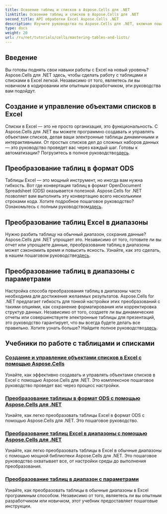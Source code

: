 ```yaml
---
title: Освоение таблиц и списков в Aspose.Cells для .NET
linktitle: Освоение таблиц и списков в Aspose.Cells для .NET
second_title: API обработки Excel Aspose.Cells .NET
description: Изучите руководства по Aspose.Cells для .NET, включая пошаговые инструкции по созданию и управлению объектами списков, преобразованию таблиц в диапазоны и преобразованию в формат ODS.
type: docs
weight: 20
url: /ru/net/tutorials/cells/mastering-tables-and-lists/
---
```

## Введение

Вы готовы поднять свои навыки работы с Excel на новый уровень? Aspose.Cells для .NET здесь, чтобы сделать работу с таблицами и списками в Excel легкой. Независимо от того, являетесь ли вы новичком в кодировании или опытным разработчиком, эти руководства вам подойдут.

## Создание и управление объектами списков в Excel  
 Списки в Excel — это не просто организация, это функциональность. С Aspose.Cells для .NET вы можете программно создавать и управлять объектами списков, делая ваши электронные таблицы динамичными и интерактивными. От простых списков дел до сложных наборов данных — это руководство проведет вас через каждый шаг. Готовы к автоматизации? Погрузитесь в полное руководство[здесь](./create-and-manage-list-object/).  

## Преобразование таблиц в формат ODS  
Таблицы Excel — это мощный инструмент, но иногда вам нужна гибкость. Вот где конвертация таблиц в формат OpenDocument Spreadsheet (ODS) оказывается полезной. Aspose.Cells for .NET позволяет вам выполнить эту конвертацию всего несколькими строками кода. Хотите подробное пошаговое руководство? Ознакомьтесь с полным руководством[здесь](./convert-table-to-ods-format/).  

## Преобразование таблиц Excel в диапазоны  
 Нужно разбить таблицу на обычный диапазон, сохранив данные? Aspose.Cells для .NET упрощает это. Независимо от того, готовите ли вы отчет или упрощаете данные, преобразование таблиц в диапазоны может сэкономить время и повысить ясность. Узнайте, как это сделать, в нашем пошаговом руководстве[здесь](./convert-excel-tables-to-range/).  

## Преобразование таблиц в диапазоны с параметрами  

Настройка способа преобразования таблиц в диапазоны часто необходима для достижения желаемых результатов. Aspose.Cells for .NET предлагает гибкость для тонкой настройки этих преобразований с такими опциями, как сохранение форматирования или корректировка структур данных. Независимо от того, создаете ли вы динамические отчеты или совершенствуете электронные таблицы для презентаций, это руководство гарантирует, что вы всегда будете делать все правильно. Хотите узнать больше? Найдите полное руководство[здесь](./convert-tables-to-range-with-options/).  

## Учебники по работе с таблицами и списками
### [Создание и управление объектами списков в Excel с помощью Aspose.Cells](./create-and-manage-list-object/)
Узнайте, как эффективно создавать и управлять объектами списков в Excel с помощью Aspose.Cells для .NET. Это комплексное пошаговое руководство проведет вас через процесс настройки.
### [Преобразование таблицы в формат ODS с помощью Aspose.Cells для .NET](./convert-table-to-ods-format/)
Узнайте, как легко преобразовать таблицы Excel в формат ODS с помощью Aspose.Cells для .NET. Это пошаговое руководство.
### [Преобразование таблиц Excel в диапазоны с помощью Aspose.Cells для .NET](./convert-excel-tables-to-range/)
Узнайте, как легко преобразовать таблицы в Excel в обычные диапазоны с помощью мощной библиотеки Aspose.Cells для .NET. Это пошаговое руководство охватывает все, от настройки среды до выполнения преобразования.
### [Преобразование таблиц в диапазон с параметрами](./convert-tables-to-range-with-options/)
Узнайте, как преобразовать таблицы в обычные диапазоны в Excel программным способом. Независимо от того, являетесь ли вы опытным разработчиком или новичком, этот учебник предоставляет пошаговые инструкции.